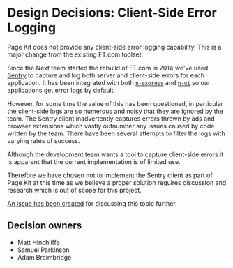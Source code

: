 # Design Decisions: Client-Side Error Logging

Page Kit does not provide any client-side error logging capability. This is a major change from the existing FT.com toolset.

Since the Next team started the rebuild of FT.com in 2014 we've used [Sentry] to capture and log both server and client-side errors for each application. It has been integrated with both [`n-express`] and [`n-ui`] so our applications get error logs by default.

However, for some time the value of this has been questioned, in particular the client-side logs are so numerous and noisy that they are ignored by the team. The Sentry client inadvertently captures errors thrown by ads and browser extensions which vastly outnumber any issues caused by code written by the team. There have been several attempts to filter the logs with varying rates of success.

Although the development team wants a tool to capture client-side errors it is apparent that the current implementation is of limited use.

Therefore we have chosen not to implement the Sentry client as part of Page Kit at this time as we believe a proper solution requires discussion and research which is out of scope for this project.

[An issue has been created][issue] for discussing this topic further.

[Sentry]: https://sentry.io/
[`n-express`]: https://github.com/Financial-Times/n-express/blob/cdba330203de8bdee77833b810dcd8b7cb68a648/main.js#L54
[`n-ui`]: https://github.com/Financial-Times/n-ui/blob/a84d0d39ff1796ab9261fc3588d71dd07c543fe5/browser/bundles/o-errors/index.js
[issue]: https://github.com/Financial-Times/next/issues/315

## Decision owners

- Matt Hinchliffe
- Samuel Parkinson
- Adam Braimbridge
